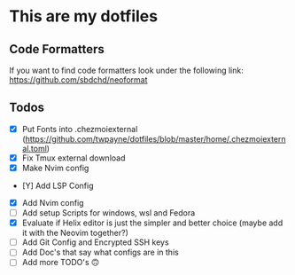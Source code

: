 # This are my dotfiles

## Code Formatters
 If you want to find code formatters look under the following link: https://github.com/sbdchd/neoformat 


## Todos

- [X] Put Fonts into .chezmoiexternal (https://github.com/twpayne/dotfiles/blob/master/home/.chezmoiexternal.toml)
- [X] Fix Tmux external download
- [X] Make Nvim config
- [Y] Add LSP Config 
- [X] Add Nvim config
- [ ] Add setup Scripts for windows, wsl and Fedora
- [X] Evaluate if Helix editor is just the simpler and better choice (maybe add it with the Neovim together?)
- [ ] Add Git Config and Encrypted SSH keys
- [ ] Add Doc's that say what configs are in this
- [ ] Add more TODO's 🙃

